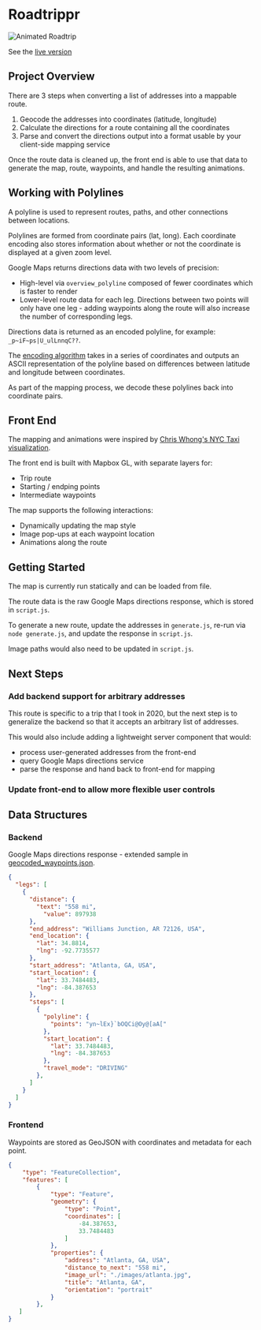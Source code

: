 # Roadtrippr

![Animated Roadtrip](roadtrippr.gif)

See the [live version](https://kxu-westsidelabs.github.io/roadtrippr/)

## Project Overview

There are 3 steps when converting a list of addresses into a mappable route. 

1. Geocode the addresses into coordinates (latitude, longitude)
2. Calculate the directions for a route containing all the coordinates
3. Parse and convert the directions output into a format usable by your client-side mapping service

Once the route data is cleaned up, the front end is able to use that data to generate the map, route, waypoints, and handle the resulting animations. 


## Working with Polylines 

A polyline is used to represent routes, paths, and other connections between locations. 

Polylines are formed from coordinate pairs (lat, long). Each coordinate encoding also stores information about whether or not the coordinate is displayed at a given zoom level. 

Google Maps returns directions data with two levels of precision:

- High-level via `overview_polyline` composed of fewer coordinates which is faster to render 
- Lower-level route data for each leg. Directions between two points will only have one leg - adding waypoints along the route will also increase the number of corresponding legs. 

Directions data is returned as an encoded polyline, for example:  `_p~iF~ps|U_ulLnnqC??`.

The [encoding algorithm](https://developers.google.com/maps/documentation/utilities/polylinealgorithm) takes in a series of coordinates and outputs an ASCII representation of the polyline based on differences between latitude and longitude between coordinates.

As part of the mapping process, we decode these polylines back into coordinate pairs. 

## Front End

The mapping and animations were inspired by [Chris Whong's NYC Taxi visualization](https://chriswhong.github.io/nyctaxi/). 

The front end is built with Mapbox GL, with separate layers for: 

* Trip route
* Starting / endping points
* Intermediate waypoints

The map supports the following interactions:

* Dynamically updating the map style
* Image pop-ups at each waypoint location
* Animations along the route


## Getting Started

The map is currently run statically and can be loaded from file. 

The route data is the raw Google Maps directions response, which is stored in `script.js`. 

To generate a new route, update the addresses in `generate.js`, re-run via `node generate.js`, and update the response in `script.js`. 

Image paths would also need to be updated in `script.js`. 

## Next Steps


### Add backend support for arbitrary addresses

This route is specific to a trip that I took in 2020, but the next step is to generalize the backend so that it accepts an arbitrary list of addresses. 

This would also include adding a lightweight server component that would: 

* process user-generated addresses from the front-end
* query Google Maps directions service
* parse the response and hand back to front-end for mapping


### Update front-end to allow more flexible user controls




## Data Structures

### Backend

Google Maps directions response - extended sample in [geocoded_waypoints.json](geocoded_waypoints.json).

```json
{
  "legs": [
    {
      "distance": {
        "text": "558 mi",
          "value": 897938
      },
      "end_address": "Williams Junction, AR 72126, USA",
      "end_location": {
        "lat": 34.8814,
        "lng": -92.7735577
      },
      "start_address": "Atlanta, GA, USA",
      "start_location": {
        "lat": 33.7484483,
        "lng": -84.387653
      },
      "steps": [
        {
          "polyline": {
            "points": "yn~lEx}`bOQCi@Oy@[aA["
          },
          "start_location": {
            "lat": 33.7484483,
            "lng": -84.387653
          },
          "travel_mode": "DRIVING"
        },
      ]
    }
  ]
}

```

### Frontend

Waypoints are stored as GeoJSON with coordinates and metadata for each point.

```json
{
    "type": "FeatureCollection",
    "features": [
        {
            "type": "Feature",
            "geometry": {
                "type": "Point",
                "coordinates": [
                    -84.387653,
                    33.7484483
                ]
            },
            "properties": {
                "address": "Atlanta, GA, USA",
                "distance_to_next": "558 mi",
                "image_url": "./images/atlanta.jpg",
                "title": "Atlanta, GA",
                "orientation": "portrait"
            }
        },
   ]
}
```
